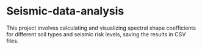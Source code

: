 # Seismic-data-analysis
This project involves calculating and visualizing spectral shape coefficients for different soil types and seismic risk levels, saving the results in CSV files.
